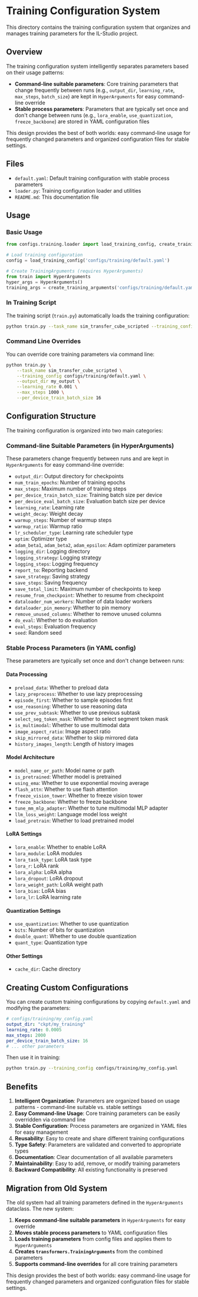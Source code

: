 # Training Configuration System

This directory contains the training configuration system that organizes and manages training parameters for the IL-Studio project.

## Overview

The training configuration system intelligently separates parameters based on their usage patterns:

- **Command-line suitable parameters**: Core training parameters that change frequently between runs (e.g., `output_dir`, `learning_rate`, `max_steps`, `batch_size`) are kept in `HyperArguments` for easy command-line override
- **Stable process parameters**: Parameters that are typically set once and don't change between runs (e.g., `lora_enable`, `use_quantization`, `freeze_backbone`) are stored in YAML configuration files

This design provides the best of both worlds: easy command-line usage for frequently changed parameters and organized configuration files for stable settings.

## Files

- `default.yaml`: Default training configuration with stable process parameters
- `loader.py`: Training configuration loader and utilities
- `README.md`: This documentation file

## Usage

### Basic Usage

```python
from configs.training.loader import load_training_config, create_training_arguments

# Load training configuration
config = load_training_config('configs/training/default.yaml')

# Create TrainingArguments (requires HyperArguments)
from train import HyperArguments
hyper_args = HyperArguments()
training_args = create_training_arguments('configs/training/default.yaml', hyper_args)
```

### In Training Script

The training script (`train.py`) automatically loads the training configuration:

```bash
python train.py --task_name sim_transfer_cube_scripted --training_config configs/training/default.yaml
```

### Command Line Overrides

You can override core training parameters via command line:

```bash
python train.py \
    --task_name sim_transfer_cube_scripted \
    --training_config configs/training/default.yaml \
    --output_dir my_output \
    --learning_rate 0.001 \
    --max_steps 1000 \
    --per_device_train_batch_size 16
```

## Configuration Structure

The training configuration is organized into two main categories:

### Command-line Suitable Parameters (in HyperArguments)
These parameters change frequently between runs and are kept in `HyperArguments` for easy command-line override:

- `output_dir`: Output directory for checkpoints
- `num_train_epochs`: Number of training epochs
- `max_steps`: Maximum number of training steps
- `per_device_train_batch_size`: Training batch size per device
- `per_device_eval_batch_size`: Evaluation batch size per device
- `learning_rate`: Learning rate
- `weight_decay`: Weight decay
- `warmup_steps`: Number of warmup steps
- `warmup_ratio`: Warmup ratio
- `lr_scheduler_type`: Learning rate scheduler type
- `optim`: Optimizer type
- `adam_beta1`, `adam_beta2`, `adam_epsilon`: Adam optimizer parameters
- `logging_dir`: Logging directory
- `logging_strategy`: Logging strategy
- `logging_steps`: Logging frequency
- `report_to`: Reporting backend
- `save_strategy`: Saving strategy
- `save_steps`: Saving frequency
- `save_total_limit`: Maximum number of checkpoints to keep
- `resume_from_checkpoint`: Whether to resume from checkpoint
- `dataloader_num_workers`: Number of data loader workers
- `dataloader_pin_memory`: Whether to pin memory
- `remove_unused_columns`: Whether to remove unused columns
- `do_eval`: Whether to do evaluation
- `eval_steps`: Evaluation frequency
- `seed`: Random seed

### Stable Process Parameters (in YAML config)
These parameters are typically set once and don't change between runs:

#### Data Processing
- `preload_data`: Whether to preload data
- `lazy_preprocess`: Whether to use lazy preprocessing
- `episode_first`: Whether to sample episodes first
- `use_reasoning`: Whether to use reasoning data
- `use_prev_subtask`: Whether to use previous subtask
- `select_seg_token_mask`: Whether to select segment token mask
- `is_multimodal`: Whether to use multimodal data
- `image_aspect_ratio`: Image aspect ratio
- `skip_mirrored_data`: Whether to skip mirrored data
- `history_images_length`: Length of history images

#### Model Architecture
- `model_name_or_path`: Model name or path
- `is_pretrained`: Whether model is pretrained
- `using_ema`: Whether to use exponential moving average
- `flash_attn`: Whether to use flash attention
- `freeze_vision_tower`: Whether to freeze vision tower
- `freeze_backbone`: Whether to freeze backbone
- `tune_mm_mlp_adapter`: Whether to tune multimodal MLP adapter
- `llm_loss_weight`: Language model loss weight
- `load_pretrain`: Whether to load pretrained model

#### LoRA Settings
- `lora_enable`: Whether to enable LoRA
- `lora_module`: LoRA modules
- `lora_task_type`: LoRA task type
- `lora_r`: LoRA rank
- `lora_alpha`: LoRA alpha
- `lora_dropout`: LoRA dropout
- `lora_weight_path`: LoRA weight path
- `lora_bias`: LoRA bias
- `lora_lr`: LoRA learning rate

#### Quantization Settings
- `use_quantization`: Whether to use quantization
- `bits`: Number of bits for quantization
- `double_quant`: Whether to use double quantization
- `quant_type`: Quantization type

#### Other Settings
- `cache_dir`: Cache directory

## Creating Custom Configurations

You can create custom training configurations by copying `default.yaml` and modifying the parameters:

```yaml
# configs/training/my_config.yaml
output_dir: "ckpt/my_training"
learning_rate: 0.0005
max_steps: 2000
per_device_train_batch_size: 16
# ... other parameters
```

Then use it in training:

```bash
python train.py --training_config configs/training/my_config.yaml
```

## Benefits

1. **Intelligent Organization**: Parameters are organized based on usage patterns - command-line suitable vs. stable settings
2. **Easy Command-line Usage**: Core training parameters can be easily overridden via command line
3. **Stable Configuration**: Process parameters are organized in YAML files for easy management
4. **Reusability**: Easy to create and share different training configurations
5. **Type Safety**: Parameters are validated and converted to appropriate types
6. **Documentation**: Clear documentation of all available parameters
7. **Maintainability**: Easy to add, remove, or modify training parameters
8. **Backward Compatibility**: All existing functionality is preserved

## Migration from Old System

The old system had all training parameters defined in the `HyperArguments` dataclass. The new system:

1. **Keeps command-line suitable parameters** in `HyperArguments` for easy override
2. **Moves stable process parameters** to YAML configuration files
3. **Loads training parameters** from config files and applies them to `HyperArguments`
4. **Creates `transformers.TrainingArguments`** from the combined parameters
5. **Supports command-line overrides** for all core training parameters

This design provides the best of both worlds: easy command-line usage for frequently changed parameters and organized configuration files for stable settings.
